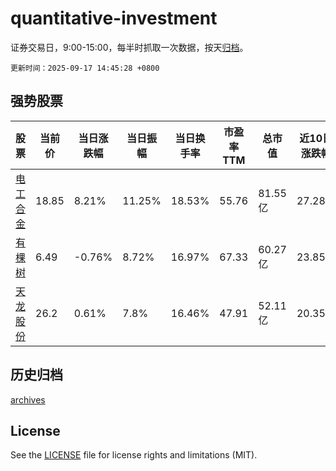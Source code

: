 # quantitative-investment

证券交易日，9:00-15:00，每半时抓取一次数据，按天[归档](archives)。

`更新时间：2025-09-17 14:45:28 +0800`

## 强势股票

|股票|当前价|当日涨跌幅|当日振幅|当日换手率|市盈率TTM|总市值|近10日涨跌幅|
|----|----|----|----|----|----|----|----|
|[电工合金](https://xueqiu.com/S/SZ300697)|18.85|8.21%|11.25%|18.53%|55.76|81.55亿|27.28%|
|[有棵树](https://xueqiu.com/S/SZ300209)|6.49|-0.76%|8.72%|16.97%|67.33|60.27亿|23.85%|
|[天龙股份](https://xueqiu.com/S/SH603266)|26.2|0.61%|7.8%|16.46%|47.91|52.11亿|20.35%|

## 历史归档

[archives](archives)

## License

See the [LICENSE](LICENSE) file for license rights and limitations (MIT).